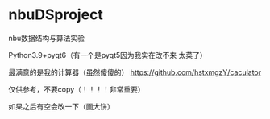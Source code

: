 # nbuDSproject
 nbu数据结构与算法实验

Python3.9+pyqt6（有一个是pyqt5因为我实在改不来 太菜了）

最满意的是我的计算器（虽然傻傻的）
https://github.com/hstxmgzY/caculator

仅供参考，不要copy（！！！！非常重要）

如果之后有空会改一下（画大饼）

